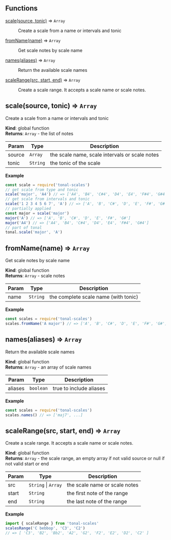 ## Functions

<dl>
<dt><a href="#scale">scale(source, tonic)</a> ⇒ <code>Array</code></dt>
<dd><p>Create a scale from a name or intervals and tonic</p>
</dd>
<dt><a href="#fromName">fromName(name)</a> ⇒ <code>Array</code></dt>
<dd><p>Get scale notes by scale name</p>
</dd>
<dt><a href="#names">names(aliases)</a> ⇒ <code>Array</code></dt>
<dd><p>Return the available scale names</p>
</dd>
<dt><a href="#scaleRange">scaleRange(src, start, end)</a> ⇒ <code>Array</code></dt>
<dd><p>Create a scale range. It accepts a scale name or scale notes.</p>
</dd>
</dl>

<a name="scale"></a>

## scale(source, tonic) ⇒ <code>Array</code>
Create a scale from a name or intervals and tonic

**Kind**: global function  
**Returns**: <code>Array</code> - the list of notes  

| Param | Type | Description |
| --- | --- | --- |
| source | <code>Array</code> | the scale name, scale intervals or scale notes |
| tonic | <code>String</code> | the tonic of the scale |

**Example**  
```js
const scale = require('tonal-scales')
// get scale from type and tonic
scale('major', 'A4') // => ['A4', 'B4', 'C#4', 'D4', 'E4', 'F#4', 'G#4']
// get scale from intervals and tonic
scale('1 2 3 4 5 6 7', 'A') // => ['A', 'B', 'C#', 'D', 'E', 'F#', 'G#']
// partially applied
const major = scale('major')
major('A') // => ['A', 'B', 'C#', 'D', 'E', 'F#', 'G#']
major('A4') // => ['A4', 'B4', 'C#4', 'D4', 'E4', 'F#4', 'G#4']
// part of tonal
tonal.scale('major', 'A')
```
<a name="fromName"></a>

## fromName(name) ⇒ <code>Array</code>
Get scale notes by scale name

**Kind**: global function  
**Returns**: <code>Array</code> - scale notes  

| Param | Type | Description |
| --- | --- | --- |
| name | <code>String</code> | the complete scale name (with tonic) |

**Example**  
```js
const scales = require('tonal-scales')
scales.fromName('A major') // => ['A', 'B', 'C#', 'D', 'E', 'F#', 'G#']
```
<a name="names"></a>

## names(aliases) ⇒ <code>Array</code>
Return the available scale names

**Kind**: global function  
**Returns**: <code>Array</code> - an array of scale names  

| Param | Type | Description |
| --- | --- | --- |
| aliases | <code>boolean</code> | true to include aliases |

**Example**  
```js
const scales = require('tonal-scales')
scales.names() // => ['maj7', ...]
```
<a name="scaleRange"></a>

## scaleRange(src, start, end) ⇒ <code>Array</code>
Create a scale range. It accepts a scale name or scale notes.

**Kind**: global function  
**Returns**: <code>Array</code> - the scale range, an empty array if not valid source or
null if not valid start or end  

| Param | Type | Description |
| --- | --- | --- |
| src | <code>String</code> &#124; <code>Array</code> | the scale name or scale notes |
| start | <code>String</code> | the first note of the range |
| end | <code>String</code> | the last note of the range |

**Example**  
```js
import { scaleRange } from 'tonal-scales'
scalesRange('C bebbop', 'C3', 'C2')
// => [ 'C3', 'B2', 'Bb2', 'A2', 'G2', 'F2', 'E2', 'D2', 'C2' ]
```
